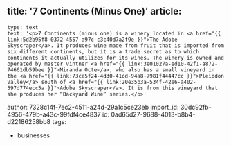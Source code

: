 title: '7 Continents (Minus One)'
article:
  -
    type: text
    text: '<p>7 Continents (minus one) is a winery located in <a href="{{ link:5d2b95f8-0372-4557-a97c-c3c40d7a2f9e }}">The Adobe Skyscraper</a>. It produces wine made from fruit that is imported from six different continents, but it is a trade secret as to which continents it actually utilizes for its wines. The winery is owned and operated by master vintner <a href="{{ link:3e01027a-ed10-42f1-a872-74661db59bee }}">Miranda Octe</a>, who also has a small vineyard in the <a href="{{ link:73ce5f24-4d30-41cd-94a8-7981f44447cc }}">Pleiodon Valley</a> south of <a href="{{ link:20e35b3a-534f-42e6-a402-597d774ecc5a }}">Adobe Skyscraper</a>. It is from this vineyard that she produces her “Backyard Wine” series.</p>'
author: 7328c14f-7ec2-4511-a24d-29a1c5ce23eb
import_id: 30dc92fb-4956-479b-a43c-99fdf4ce4837
id: 0ad65d27-9688-4013-b8b4-d22186258bb8
tags:
  - businesses
